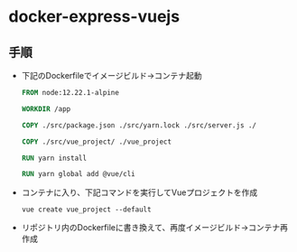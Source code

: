 # docker-express-vuejs

## 手順
- 下記のDockerfileでイメージビルド→コンテナ起動
  ```dockerfile
  FROM node:12.22.1-alpine

  WORKDIR /app

  COPY ./src/package.json ./src/yarn.lock ./src/server.js ./

  COPY ./src/vue_project/ ./vue_project

  RUN yarn install

  RUN yarn global add @vue/cli
  ```
- コンテナに入り、下記コマンドを実行してVueプロジェクトを作成
  ```vue
  vue create vue_project --default
  ```
- リポジトリ内のDockerfileに書き換えて、再度イメージビルド→コンテナ再作成